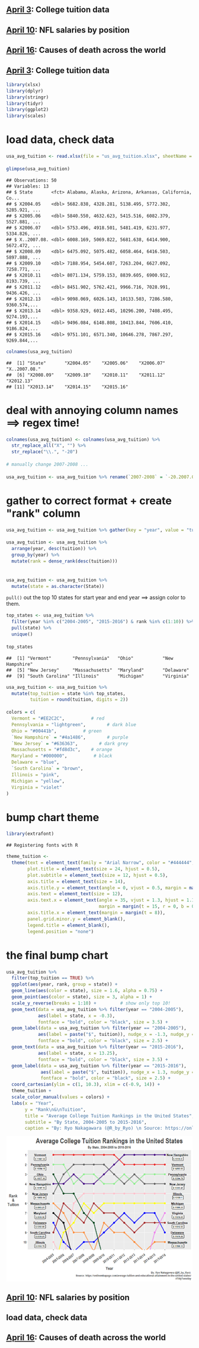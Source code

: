 ## [April 3](#april-3): College tuition data

## [April 10](#april-10): NFL salaries by position

## [April 16](#april-16): Causes of death across the world


## [April 3](#april-3): College tuition data

``` r
library(xlsx)
library(dplyr)
library(stringr)
library(tidyr)
library(ggplot2)
library(scales)
```

load data, check data
=====================

``` r
usa_avg_tuition <- read.xlsx(file = "us_avg_tuition.xlsx", sheetName = "Table 5")

glimpse(usa_avg_tuition)
```

    ## Observations: 50
    ## Variables: 13
    ## $ State       <fct> Alabama, Alaska, Arizona, Arkansas, California, Co...
    ## $ X2004.05    <dbl> 5682.838, 4328.281, 5138.495, 5772.302, 5285.921, ...
    ## $ X2005.06    <dbl> 5840.550, 4632.623, 5415.516, 6082.379, 5527.881, ...
    ## $ X2006.07    <dbl> 5753.496, 4918.501, 5481.419, 6231.977, 5334.826, ...
    ## $ X..2007.08. <dbl> 6008.169, 5069.822, 5681.638, 6414.900, 5672.472, ...
    ## $ X2008.09    <dbl> 6475.092, 5075.482, 6058.464, 6416.503, 5897.888, ...
    ## $ X2009.10    <dbl> 7188.954, 5454.607, 7263.204, 6627.092, 7258.771, ...
    ## $ X2010.11    <dbl> 8071.134, 5759.153, 8839.605, 6900.912, 8193.739, ...
    ## $ X2011.12    <dbl> 8451.902, 5762.421, 9966.716, 7028.991, 9436.426, ...
    ## $ X2012.13    <dbl> 9098.069, 6026.143, 10133.503, 7286.580, 9360.574,...
    ## $ X2013.14    <dbl> 9358.929, 6012.445, 10296.200, 7408.495, 9274.193,...
    ## $ X2014.15    <dbl> 9496.084, 6148.808, 10413.844, 7606.410, 9186.824,...
    ## $ X2015.16    <dbl> 9751.101, 6571.340, 10646.278, 7867.297, 9269.844,...

``` r
colnames(usa_avg_tuition)
```

    ##  [1] "State"       "X2004.05"    "X2005.06"    "X2006.07"    "X..2007.08."
    ##  [6] "X2008.09"    "X2009.10"    "X2010.11"    "X2011.12"    "X2012.13"   
    ## [11] "X2013.14"    "X2014.15"    "X2015.16"

deal with annoying column names ==&gt; regex time!
==================================================

``` r
colnames(usa_avg_tuition) <- colnames(usa_avg_tuition) %>% 
  str_replace_all("X", "") %>% 
  str_replace("\\.", "-20")

# manually change 2007-2008 ...

usa_avg_tuition <- usa_avg_tuition %>% rename(`2007-2008` = `-20.2007.08.`)
```

gather to correct format + create "rank" column
===============================================

``` r
usa_avg_tuition <- usa_avg_tuition %>% gather(key = "year", value = "tuition", -State)

usa_avg_tuition <- usa_avg_tuition %>% 
  arrange(year, desc(tuition)) %>% 
  group_by(year) %>% 
  mutate(rank = dense_rank(desc(tuition)))


usa_avg_tuition <- usa_avg_tuition %>% 
  mutate(state = as.character(State))
```

`pull()` out the top 10 states for start year and end year ==&gt; assign color to them.

``` r
top_states <- usa_avg_tuition %>% 
  filter(year %in% c("2004-2005", "2015-2016") & rank %in% c(1:10)) %>% 
  pull(state) %>% 
  unique()

top_states
```

    ##  [1] "Vermont"        "Pennsylvania"   "Ohio"           "New Hampshire" 
    ##  [5] "New Jersey"     "Massachusetts"  "Maryland"       "Delaware"      
    ##  [9] "South Carolina" "Illinois"       "Michigan"       "Virginia"

``` r
usa_avg_tuition <- usa_avg_tuition %>% 
  mutate(top_tuition = state %in% top_states,
         tuition = round(tuition, digits = 2))

colors = c(
  Vermont = "#EE2C2C",          # red
  Pennsylvania = "lightgreen",        # dark blue
  Ohio = "#00441b",          # green
  `New Hampshire` = "#4a1486",        # purple
  `New Jersey` = "#636363",        # dark grey
  Massachusetts = "#fd8d3c",    # orange
  Maryland = "#000000",          # black
  Delaware = "blue",
  `South Carolina` = "brown",
  Illinois = "pink",
  Michigan = "yellow",
  Virginia = "violet"
)
```

bump chart theme
================

``` r
library(extrafont)
```

    ## Registering fonts with R

``` r
theme_tuition <-  
  theme(text = element_text(family = "Arial Narrow", color = "#444444", face = "bold"),
        plot.title = element_text(size = 24, hjust = 0.5),
        plot.subtitle = element_text(size = 12, hjust = 0.5),
        axis.title = element_text(size = 14),
        axis.title.y = element_text(angle = 0, vjust = 0.5, margin = margin(r = 15)),
        axis.text = element_text(size = 12),
        axis.text.x = element_text(angle = 35, vjust = 1.3, hjust = 1.1,
                                   margin = margin(t = 15, r = 0, b = 0, l = 0)),
        axis.title.x = element_text(margin = margin(t = 8)),
        panel.grid.minor.y = element_blank(),
        legend.title = element_blank(),
        legend.position = "none")
```
the final bump chart
====================

``` r
usa_avg_tuition %>% 
  filter(top_tuition == TRUE) %>% 
  ggplot(aes(year, rank, group = state)) +
  geom_line(aes(color = state), size = 1.6, alpha = 0.75) +
  geom_point(aes(color = state), size = 3, alpha = 1) +
  scale_y_reverse(breaks = 1:10) +         # show only top 10!
  geom_text(data = usa_avg_tuition %>% filter(year == "2004-2005"),
            aes(label = state, x = -0.3), 
            fontface = "bold", color = "black", size = 3.5) +
  geom_label(data = usa_avg_tuition %>% filter(year == "2004-2005"),
            aes(label = paste("$", tuition)), nudge_x = -1.3, nudge_y = -0.4, 
            fontface = "bold", color = "black", size = 2.5) +
  geom_text(data = usa_avg_tuition %>% filter(year == "2015-2016"),
            aes(label = state, x = 13.25), 
            fontface = "bold", color = "black", size = 3.5) +
  geom_label(data = usa_avg_tuition %>% filter(year == "2015-2016"),
             aes(label = paste("$", tuition)), nudge_x = 1.3, nudge_y = -0.4, 
             fontface = "bold", color = "black", size = 2.5) +
  coord_cartesian(ylim = c(1, 10.3), xlim = c(-0.9, 14)) +
  theme_tuition +
  scale_color_manual(values = colors) +
  labs(x = "Year", 
       y = "Rank\n&\nTuition",
       title = "Average College Tuition Rankings in the United States",
       subtitle = "By State, 2004-2005 to 2015-2016",
       caption = "By: Ryo Nakagawara (@R_by_Ryo) \n Source: https://onlinembapage.com/average-tuition-and-educational-attainment-in-the-united-states/\n#TidyTuesday")
```

<img src="april_3_week_1/tidy_tues_april_3_files/figure-markdown_github/unnamed-chunk-7-1.png" style="display: block; margin: auto;" />


## [April 10](#april-10): NFL salaries by position


## load data, check data





## [April 16](#april-16): Causes of death across the world




